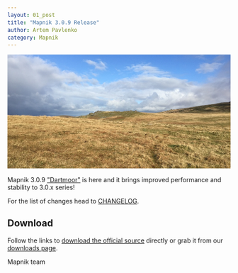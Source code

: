 ```yaml
---
layout: 01_post
title: "Mapnik 3.0.9 Release"
author: Artem Pavlenko
category: Mapnik
---
```


![image](/images/dartmoor.jpg)

Mapnik 3.0.9 ["Dartmoor"](https://en.wikipedia.org/wiki/Dartmoor) is here and it brings improved performance and stability to 3.0.x series!

For the list of changes head to [CHANGELOG](https://github.com/mapnik/mapnik/blob/master/CHANGELOG.md#309).

## Download

Follow the links to [download the official source](https://mapnik.s3.amazonaws.com/dist/v3.0.9/mapnik-v3.0.9.tar.bz2) directly or grab it from our [downloads page](/pages/downloads.html).

Mapnik team
